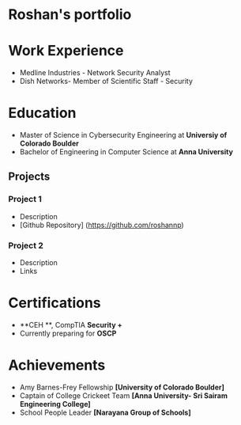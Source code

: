 # Roshan's portfolio

# Work Experience
- Medline Industries - Network Security Analyst 
- Dish Networks- Member of Scientific Staff - Security

# Education
- Master of Science in Cybersecurity Engineering at **Universiy of Colorado Boulder**
- Bachelor of Engineering in Computer Science at **Anna University** 

## Projects
### Project 1
- Description
- [Github Repository] (https://github.com/roshannp)

### Project 2
- Description
- Links

# Certifications
- **CEH **, CompTIA **Security +**
- Currently preparing for **OSCP**

# Achievements
- Amy Barnes-Frey Fellowship **[University of Colorado Boulder]**
- Captain of College Crickeet Team **[Anna University- Sri Sairam Engineering College]**
- School People Leader **[Narayana Group of Schools]**
